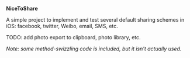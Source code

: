 **NiceToShare**

A simple project to implement and test several default sharing schemes in iOS: facebook, twitter, Weibo, email, SMS, etc. 

TODO: add photo export to clipboard, photo library, etc.

*Note: some method-swizzling code is included, but it isn't actually used.*


